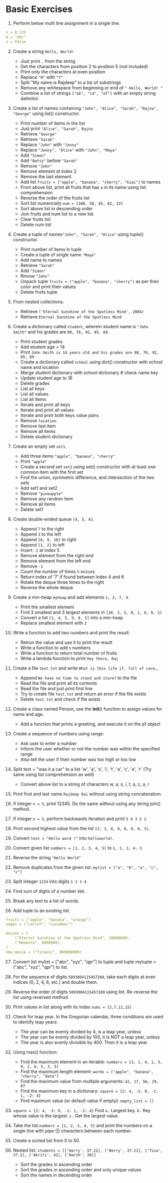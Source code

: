 # Basic Exercises

1. Perform below multi line assignment in a single line.
```yaml
n = 0.125
m = "abc"
z = False
```

2. Create a string `Hello, World!`
     - Just print `,` from the string
     - Get the characters from position 2 to position 5 (not included)
     - Print only the characters at even position
     - Replace `"H"` with `"Y"`
     - Split "My name is Rajdeep" to a list of substrings
     - Remove any whitespace from beginning or end of `" Hello, World! "`
     - Combine a list of strings `["ab", "cd", "ef"]` with an empty string delimitor

3. Create a list of names containing `"John", "Alice", "Sarah", "Rajna", "George"` using list() constructor.
     - Print number of items in the list
     - Just print `"Alice", "Sarah", Rajna`
     - Retrieve `"George"`       
     - Retrieve `"Sarah"`
     - Replace `"John"` with `"Jenny"`
     - Replace `"Jenny", "Alice"` with `"John", "Maya"`
     - Add `"Simon"`
     - Add `"Betty"` before `"Sarah"`
     - Remove `"John"`
     - Remove element at index 2
     - Remove the last element
     - Add list `fruits = ["apple", "banana", "cherry", "kiwi"]` to names
     - From above list, print all fruits that has `a` in its name using list comprehension
     - Reverse the order of the fruits list
     - Sort list numerically `num = [100, 50, 65, 82, 23]`
     - Sort above list in descending order
     - Join fruits and num list to a new list
     - Clear fruits list
     - Delete num list

4. Create a tuple of names`"John", "Sarah", "Alice"` using tuple() constructor.
     - Print number of items in tuple
     - Create a tuple of single name `"Maya"`
     - Add name to names
     - Retrieve `"Sarah"`
     - Add `"Simon"`
     - Rmove `"John"`
     - Unpack tuple `fruits = ("apple", "banana", "cherry")` as per their color and print their values
     - Delete fruits tuple

5. From nested collections:
     - Retrieve `('Eternal Sunshine of the Spotless Mind', 2004)`
     - Retrieve `Eternal Sunshine of the Spotless Mind`

6. Create a dictionary called `student`, wherein student name is `"John Smith"` and his grades are `88, 76, 92, 85, 69`.
     - Print student grades
     - Add student age = 14
     - Print `John Smith is 14 years old and his grades are 88, 76, 92, 85, 69`
     - Create a dictionary called `school` using dict() constructor with school name and location
     - Merge student dictionary with school dictionary     # check name key
     - Update student age to 18
     - Delete grades
     - List all keys
     - List all values
     - List all items
     - Iterate and print all keys
     - Iterate and print all values
     - Iterate and print both keys value pairs
     - Remove `location`
     - Remove last item
     - Remove all items
     - Delete student dictionary

7. Create an empty set `set1`.
     - Add three items `"apple", "banana", "cherry"`
     - Print `"apple"` 
     - Create a second set `set2` using set() constructor with at least one common item with the first set
     - Find the union, symmetric difference, and intersection of the two sets
     - Add set1 and set2
     - Remove `"pineapple"`
     - Remove any random item
     - Remove all items
     - Delete set1

8. Create double-ended queue `[4, 5, 6]`.
     - Append `7` to the right
     - Append `3` to the left
     - Append `[8, 9, 10]` to right
     - Append `[1, 2]` to left
     - Insert `-1` at index 5
     - Remove element from the right end
     - Remove element from the left end
     - Remove `-1`
     - Count the number of times `5` occurs
     - Return index of '7' if found between index 4 and 6
     - Rotate the deque three times to the right
     - Reverse the whole deque

9. Create a min-heap `myheap` and add elements `1, 2, 7, 4`.
     - Print the smallest element
     - Find 3 smallest and 3 largest elements in `[10, 3, 5, 8, 1, 6, 9, 2]`
     - Convert a list `[1, 4, 5, 9, 8, 5]` into a min-heap
     - Replace smallest element with `2`

10. Write a function to add two numbers and print the result. 
     - Retrun the value and use it to print the result
     - Write a function to add `n` numbers
     - Write a function to return total number of fruits
     - Write a lambda function to print `Hey there, Raj`

11. Create a file `test.txt` and write `What is this life if, full of care,`.
     - Append `We have no time to stand and stare?` to the file
     - Read the file and print all its contents
     - Read the file and just print first line
     - Try to create file `test.txt` and return an error if the file exists
     - Delete `test.txt` and check if file exists

12. Create a class named Person, use the __init__() function to assign values for name and age.
     - Add a function that prints a greeting, and execute it on the p1 object

13. Create a sequence of numbers using range:
     - Ask user to enter a number
     - Inform the user whether or not the number was within the specified range
     - Also tell the user if their number was too high or too low

14. Split text = "was it a car" to a list 'w', 'a', 's', 'i', 't', 'a', 'c', 'a', 'r' (Try same using list comprehension as well)
     - Convert above list to a string of characters w, a, s, i, t, a, c, a, r

15. Print first and last name `Rajdeep Rai` without using string concatenation.

16. If integer `n = 5`, print 12345. Do the same without using any string join() method.

17. If integer `n = 5`, perform backwards iteration and print `5 4 3 2 1`.

18. Print second highest value from the list `[2, 3, 8, 8, 8, 6, 6, 5]`.

19. Convert `text = "Hello word !"` into `helloworld!`.

20. Convert given list `numbers = [1, 2, 3, 4, 5]` to `1, 2, 3, 4, 5`

21. Reverse the string `"Hello World"`

22. Remove duplicates from the given list: `mylist = ["a", "b", "a", "c", "c"]`

23. Split integer `1234` into digits `1 2 3 4`

24. Find sum of digits of a number `888`.

25. Break any text to a list of words.

26. Add tuple to an existing list.

```yaml
fruits = ["apple", "banana", "orange"]
veges = ("carrot", "cucumber")
```
```yaml
movies = [
    ("Eternal Sunshine of the Spotless Mind", 20000000),
    ("Memento", 9000000),
]
new_movie = ("Titanic", 800000000)
```
27. Convert list mylist = ["abc", "xyz", "qpr"] to tuple and tuple mytuple = ("abc", "xyz", "qpr") to list.

28. For the sequence of digits `5893804115457289`, take each digits at even indices (0, 2, 4, 6, etc.) and double them.

29. Reverse the order of digits `5893804115457289` using list. Re-reverse the list using reversed method. 

30. Print values in list along with its index `nums = [2,7,11,15]`

31. Check for leap year. In the Gregorian calendar, three conditions are used to identify leap years:
     - The year can be evenly divided by 4, is a leap year, unless
     - The year can be evenly divided by 100, it is NOT a leap year, unless
     - The year is also evenly divisible by 400. Then it is a leap year.

32. Using max() function:
     - Find the maximum element in an iterable: `numbers = [3, 1, 4, 1, 5, 9, 2, 6, 5, 3, 5]`
     - Find the maximum length element: `words = ["apple", "banana", "cherry", "date"]`
     - Find the maximum value from multiple arguments: `42, 17, 56, 29, 87`
     - Find the maximum key in a dictionary: `square = {2: 4, -3: 9, -1: 1, -2: 4}`
     - Find maximum value (or default value if empty): `empty_list = []`

33. `square = {2: 4, -3: 9, -1: 1, -2: 4}` Find `a.` Largest key. `b.` Key whose value is the largest. `c.` Get the largest value.

34. Take the list `numbers = [1, 2, 3, 4, 5]` and print the numbers on a single line with pipe (|) characters between each number. 

35. Create a sorted list from 0 to 50.

36. Nested list: `students = [['Harry', 37.21], ['Berry', 37.21], ['Tina', 37.2], ['Akriti', 41], ['Harsh', 39]]`
     - Sort the grades in ascending order
     - Sort the grades in ascending order and only unique values
     - Sort the names in decending order
